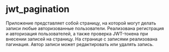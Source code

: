 # jwt_pagination
Приложение представляет собой страницу, на которой могут делать записи любые авторизованные пользователи.
Реализована регистрация и авторизация пользователей, а также проверка JWT-токена при внесении записей на страницу.
На странице с записями реализована пагинация.
Автор записи может редактировать или удалять запись.
